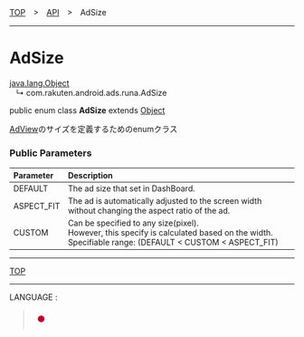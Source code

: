 [TOP](/README.md#top)　>　[API](./README.md)　>　AdSize

---

# AdSize

[java.lang.Object](https://developer.android.com/reference/java/lang/Object.html)<br>
&nbsp;&nbsp;&nbsp;↳&nbsp;com.rakuten.android.ads.runa.AdSize

public enum class **AdSize** extends [Object](https://developer.android.com/reference/java/lang/Object.html)<br>

[AdView](./AdView.md)のサイズを定義するためのenumクラス

### Public Parameters

|Parameter|Description|
|:---|:---|
|DEFAULT|The ad size that set in DashBoard.|
|ASPECT_FIT|The ad is automatically adjusted to the screen width without changing the aspect ratio of the ad.|
|CUSTOM|Can be specified to any size(pixel).<br>However, this specify is calculated based on the width.<br>Specifiable range: (DEFAULT < CUSTOM < ASPECT_FIT)|


---
[TOP](/README.md#top)

---
LANGUAGE :
> [![ja](/doc/lang/ja.png)](/doc/ja/api/ErrorState.md)

